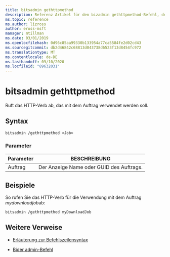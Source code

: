 ```yaml
---
title: bitsadmin gethttpmethod
description: Referenz Artikel für den bizadmin gethttpmethod-Befehl, der das HTTP-Verb abruft, das mit dem Auftrag verwendet wird.
ms.topic: reference
ms.author: lizross
author: eross-msft
manager: mtillman
ms.date: 03/01/2019
ms.openlocfilehash: 0d96c85aa99330b133954a77ca5584fe2d02cd43
ms.sourcegitcommit: db2d46842c68813d043738d6523f13d8454fc972
ms.translationtype: MT
ms.contentlocale: de-DE
ms.lasthandoff: 09/10/2020
ms.locfileid: "89632031"
---
```

# <a name="bitsadmin-gethttpmethod"></a>bitsadmin gethttpmethod

Ruft das HTTP-Verb ab, das mit dem Auftrag verwendet werden soll.

## <a name="syntax"></a>Syntax

```
bitsadmin /gethttpmethod <Job>
```

### <a name="parameters"></a>Parameter

| Parameter | BESCHREIBUNG |
| -------------- | -------------- |
| Auftrag | Der Anzeige Name oder GUID des Auftrags. |

## <a name="examples"></a>Beispiele

So rufen Sie das HTTP-Verb für die Verwendung mit dem Auftrag *mydownloadjob*ab:

```
bitsadmin /gethttpmethod myDownloadJob
```

## <a name="additional-references"></a>Weitere Verweise

- [Erläuterung zur Befehlszeilensyntax](command-line-syntax-key.md)

- [Bider admin-Befehl](bitsadmin.md)
